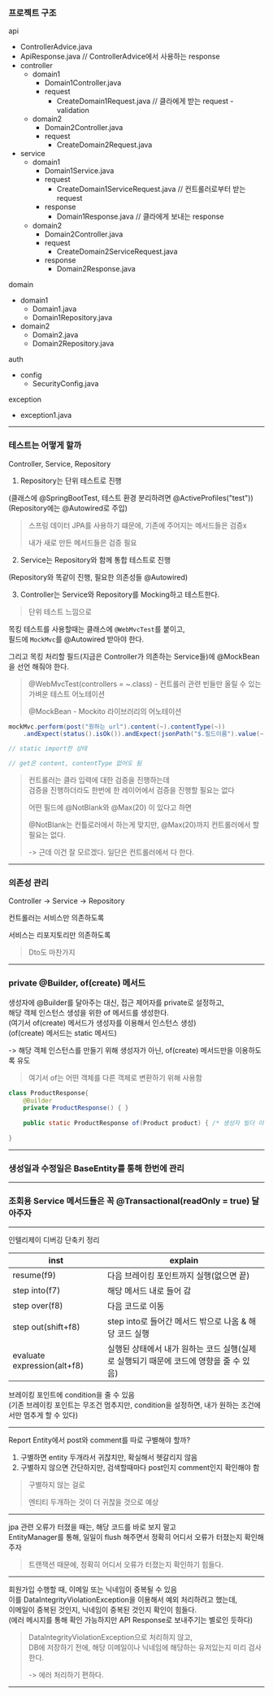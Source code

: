 ### 프로젝트 구조

api
- ControllerAdvice.java
- ApiResponse.java // ControllerAdvice에서 사용하는 response
- controller
  - domain1
    - Domain1Controller.java
    - request
      - CreateDomain1Request.java // 클라에게 받는 request - validation
  - domain2
    - Domain2Controller.java
    - request
      - CreateDomain2Request.java
- service
  - domain1
    - Domain1Service.java
    - request
      - CreateDomain1ServiceRequest.java // 컨트롤러로부터 받는 request
    - response
      - Domain1Response.java // 클라에게 보내는 response
  - domain2
    - Domain2Controller.java
    - request
      - CreateDomain2ServiceRequest.java
    - response
      - Domain2Response.java

domain
- domain1
  - Domain1.java
  - Domain1Repository.java
- domain2
  - Domain2.java
  - Domain2Repository.java

auth
- config
  - SecurityConfig.java

exception
- exception1.java

---

### 테스트는 어떻게 할까

Controller, Service, Repository

1. Repository는 단위 테스트로 진행

(클래스에 @SpringBootTest, 테스트 환경 분리하려면 @ActiveProfiles("test"))
(Repository에는 @Autowired로 주입)

> 스프링 데이터 JPA를 사용하기 떄문에, 기존에 주어지는 메서드들은 검증x
> 
> 내가 새로 만든 메서드들은 검증 필요

2. Service는 Repository와 함께 통합 테스트로 진행

(Repository와 똑같이 진행, 필요한 의존성들 @Autowired)

3. Controller는 Service와 Repository를 Mocking하고 테스트한다.

> 단위 테스트 느낌으로

목킹 테스트를 사용할때는 클래스에 `@WebMvcTest`를 붙이고, <br>
필드에 `MockMvc`를 @Autowired 받아야 한다.

그리고 목킹 처리할 필드(지금은 Controller가 의존하는 Service들)에 @MockBean을 선언 해줘야 한다. <br>

> @WebMvcTest(controllers = ~.class) - 컨트롤러 관련 빈들만 올릴 수 있는 가벼운 테스트 어노테이션
> 
> @MockBean - Mockito 라이브러리의 어노테이션

```java
mockMvc.perform(post("원하는 url").content(~).contentType(~))
    .andExpect(status().isOk()).andExpect(jsonPath("$.필드이름").value(~));

// static import한 상태

// get은 content, contentType 없어도 됨
```

> 컨트롤러는 클라 입력에 대한 검증을 진행하는데<br>
> 검증을 진행하더라도 한번에 한 레이어에서 검증을 진행할 필요는 없다
> 
> 어떤 필드에 @NotBlank와 @Max(20) 이 있다고 하면
> 
> @NotBlank는 컨틀로러에서 하는게 맞지만, @Max(20)까지 컨트롤러에서 할 필요는 없다.
> 
> -> 근데 이건 잘 모르겠다. 일단은 컨트롤러에서 다 한다.

---

### 의존성 관리

Controller -> Service -> Repository

컨트롤러는 서비스만 의존하도록

서비스는 리포지토리만 의존하도록

> Dto도 마찬가지

---

### private @Builder, of(create) 메서드

생성자에 @Builder를 달아주는 대신, 접근 제어자를 private로 설정하고,<br>
해당 객체 인스턴스 생성을 위한 of 메서드를 생성한다.<br>
(여기서 of(create) 메서드가 생성자를 이용해서 인스턴스 생성)<br>
(of(create) 메서드는 static 메서드)

-> 해당 객체 인스턴스를 만들기 위해 생성자가 아닌, of(create) 메서드만을 이용하도록 유도<br>

> 여기서 of는 어떤 객체를 다른 객체로 변환하기 위해 사용함

```java
class ProductResponse{ 
    @Builder
    private ProductResponse() { }
  
    public static ProductResponse of(Product product) { /* 생성자 빌더 이용해서 인스턴스 생성*/ }
  
}
```

---

### 생성일과 수정일은 BaseEntity를 통해 한번에 관리

---

### 조회용 Service 메서드들은 꼭 @Transactional(readOnly = true) 달아주자

---

인텔리제이 디버깅 단축키 정리

| inst                   | explain                                            |
|------------------------|----------------------------------------------------|
| resume(f9)             | 다음 브레이킹 포인트까지 실행(없으면 끝)                            |
| step into(f7)| 해당 메서드 내로 들어 감                                     |
|step over(f8)| 다음 코드로 이동                                          |  
|step out(shift+f8)| step into로 들어간 메서드 밖으로 나옴 & 해당 코드 실행               |  
|evaluate expression(alt+f8)| 실행된 상태에서 내가 원하는 코드 실행(실제로 실행되기 때문에 코드에 영향을 줄 수 있음) |

브레이킹 포인트에 condition을 줄 수 있음  
(기존 브레이킹 포인트는 무조건 멈추지만, condition을 설정하면, 내가 원하는 조건에서만 멈추게 할 수 있다)

---

Report Entity에서 post와 comment를 따로 구별해야 할까?

1. 구별하면 entity 두개라서 귀찮치만, 확실해서 헷갈리지 않음
2. 구별하지 않으면 간단하지만, 검색할때마다 post인지 comment인지 확인해야 함

> 구별하지 않는 걸로
> 
> 엔티티 두개하는 것이 더 귀찮을 것으로 예상

---

jpa 관련 오류가 터졌을 때는, 해당 코드를 바로 보지 말고  
EntityManager를 통해, 일일이 flush 해주면서 정확히 어디서 오류가 터졌는지 확인해주자

> 트랜잭션 때문에, 정확히 어디서 오류가 터졌는지 확인하기 힘들다.

---

회원가입 수행할 때, 이메일 또는 닉네임이 중복될 수 있음  
이를 DataIntegrityViolationException을 이용해서 예외 처리하려고 했는데,  
이메일이 중복된 것인지, 닉네임이 중복된 것인지 확인이 힘들다.  
(에러 메시지를 통해 확인 가능하지만 API Response로 보내주기는 별로인 듯하다)

> DataIntegrityViolationException으로 처리하지 않고,  
> DB에 저장하기 전에, 해당 이메일이나 닉네임에 해당하는 유저있는지 미리 검사한다.
>
> -> 에러 처리하기 편하다.

---

